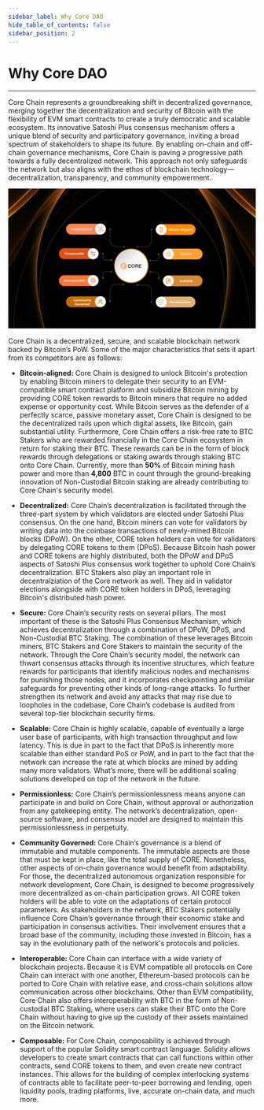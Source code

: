 ```yaml
---
sidebar_label: Why Core DAO
hide_table_of_contents: false
sidebar_position: 2
---
```


# Why Core DAO 
---

Core Chain represents a groundbreaking shift in decentralized governance, merging together the decentralization and security of Bitcoin with the flexibility of EVM smart contracts to create a truly democratic and scalable ecosystem. Its innovative Satoshi Plus consensus mechanism offers a unique blend of security and participatory governance, inviting a broad spectrum of stakeholders to shape its future. By enabling on-chain and off-chain governance mechanisms, Core Chain is paving a progressive path towards a fully decentralized network. This approach not only safeguards the network but also aligns with the ethos of blockchain technology—decentralization, transparency, and community empowerment.

![why-core-dao-infrographics](../../../static/img/Infographic.png)

Core Chain is a decentralized, secure, and scalable blockchain network backed by Bitcoin’s PoW. Some of the major characteristics that sets it apart from its competitors are as follows:

* **Bitcoin-aligned:**  Core Chain is designed to unlock Bitcoin's protection by enabling Bitcoin miners to delegate their security to an EVM-compatible smart contract platform and subsidize Bitcoin mining by providing CORE token rewards to Bitcoin miners that require no added expense or opportunity cost. While Bitcoin serves as the defender of a perfectly scarce, passive monetary asset, Core Chain is designed to be the decentralized rails upon which digital assets, like Bitcoin, gain substantial utility. Furthermore, Core Chain offers a risk-free rate to BTC Stakers who are rewarded financially in the Core Chain ecosystem in return for staking their BTC. These rewards can be in the form of block rewards through delegations or staking awards through staking BTC onto Core Chain.  Currently, more than **50%** of Bitcoin mining hash power and more than **4,800** BTC in count through the ground-breaking innovation of Non-Custodial Bitcoin staking are already contributing to Core Chain's security model.

* **Decentralized:** Core Chain’s decentralization is facilitated through the three-part system by which validators are elected under Satoshi Plus consensus. On the one hand, Bitcoin miners can vote for validators by writing data into the coinbase transactions of newly-mined Bitcoin blocks (DPoW). On the other, CORE token holders can vote for validators by delegating CORE tokens to them (DPoS). Because Bitcoin hash power and CORE tokens are highly distributed, both the DPoW and DPoS aspects of Satoshi Plus consensus work together to uphold Core Chain’s decentralization. BTC Stakers also play an important role in decentralziation of the Core network as well. They aid in validator elections alongside with CORE token holders in DPoS, leveraging Bitcoin's distributed hash power.

* **Secure:** Core Chain’s security rests on several pillars. The most important of these is the Satoshi Plus Consensus Mechanism, which achieves decentralization through a combination of DPoW, DPoS, and Non-Custodial BTC Staking. The combination of these leverages Bitcoin miners, BTC Stakers and Core Stakers to maintain the security of the network. Through the Core Chain’s security model, the network can thwart consensus attacks through its incentive structures, which feature rewards for participants that identify malicious nodes and mechanisms for punishing those nodes, and it incorporates checkpointing and similar safeguards for preventing other kinds of long-range attacks. To further strengthen its network and avoid any attacks that may rise due to loopholes in the codebase, Core Chain’s codebase is audited from several top-tier blockchain security firms.

* **Scalable:** Core Chain is highly scalable, capable of eventually a large user base of participants, with high transaction throughput and low latency. This is due in part to the fact that DPoS is inherently more scalable than either standard PoS or PoW, and in part to the fact that the network can increase the rate at which blocks are mined by adding many more validators. What’s more, there will be additional scaling solutions developed on top of the network in the future.

* **Permissionless:** Core Chain’s permissionlessness means anyone can participate in and build on Core Chain, without approval or authorization from any gatekeeping entity. The network’s decentralization, open-source software, and consensus model are designed to maintain this permissionlessness in perpetuity.

* **Community Governed:** Core Chain’s governance is a blend of immutable and mutable components. The immutable aspects are those that must be kept in place, like the total supply of CORE. Nonetheless, other aspects of on-chain governance would benefit from adaptability. For those, the decentralized autonomous organization responsible for network development, Core Chain, is designed to become progressively more decentralized as on-chain participation grows. All CORE token holders will be able to vote on the adaptations of certain protocol parameters. As stakeholders in the network, BTC Stakers potentially influence Core Chain’s governance through their economic stake and participation in consensus activities. Their involvement ensures that a broad base of the community, including those invested in Bitcoin, has a say in the evolutionary path of the network's protocols and policies.

* **Interoperable:** Core Chain can interface with a wide variety of blockchain projects. Because it is EVM compatible all protocols on Core Chain can interact with one another, Ethereum-based protocols can be ported to Core Chain with relative ease, and cross-chain solutions allow communication across other blockchains. Other than EVM compatibility, Core Chain also offers interoperability with BTC in the form of Non-custodial BTC Staking, where users can stake their BTC onto the Core Chain without having to give up the custody of their assets maintained on the Bitcoin network.

* **Composable:** For Core Chain, composability is achieved through support of the popular Solidity smart contract language. Solidity allows developers to create smart contracts that can call functions within other contracts, send CORE tokens to them, and even create new contract instances. This allows for the building of complex interlocking systems of contracts able to facilitate peer-to-peer borrowing and lending, open liquidity pools, trading platforms, live, accurate on-chain data, and much more.

